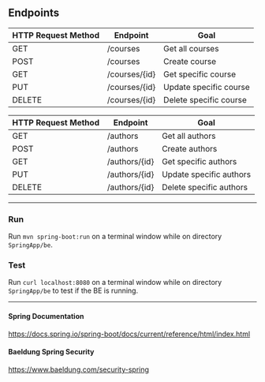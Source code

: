## Endpoints

| HTTP Request Method | Endpoint      | Goal                    |
|---------------------|---------------|-------------------------|
| GET                 | /courses      | Get all courses         |
| POST                | /courses      | Create course           |
| GET                 | /courses/{id} | Get specific course     |
| PUT                 | /courses/{id} | Update specific course  |
| DELETE              | /courses/{id} | Delete specific course  |

| HTTP Request Method | Endpoint      | Goal                    |
|---------------------|---------------|-------------------------|
| GET                 | /authors      | Get all authors         |
| POST                | /authors      | Create authors          |
| GET                 | /authors/{id} | Get specific authors    |
| PUT                 | /authors/{id} | Update specific authors |
| DELETE              | /authors/{id} | Delete specific authors |

<hr>

### Run

Run `mvn spring-boot:run` on a terminal window while on directory `SpringApp/be`.

### Test

Run `curl localhost:8080` on a terminal window while on directory `SpringApp/be` to test if the BE is running.

<hr>

#### Spring Documentation

https://docs.spring.io/spring-boot/docs/current/reference/html/index.html

#### Baeldung Spring Security

https://www.baeldung.com/security-spring
